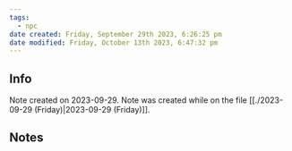 ```yaml
---
tags:
  - npc
date created: Friday, September 29th 2023, 6:26:25 pm
date modified: Friday, October 13th 2023, 6:47:32 pm
---
```


## Info
Note created on 2023-09-29.
Note was created while on the file [[./2023-09-29 (Friday)|2023-09-29 (Friday)]].
## Notes
